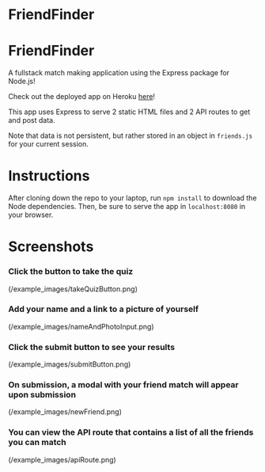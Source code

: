 # FriendFinder
# FriendFinder
A fullstack match making application using the Express package for Node.js!

Check out the deployed app on Heroku [here](https://friendfinder0204.herokuapp.com/)!

This app uses Express to serve 2 static HTML files and 2 API routes to get and post data.

Note that data is not persistent, but rather stored in an object in `friends.js` for your current session.


# Instructions
After cloning down the repo to your laptop, run `npm install` to download the Node dependencies.
Then, be sure to serve the app in `localhost:8080` in your browser.


# Screenshots

### Click the button to take the quiz
(/example_images/takeQuizButton.png)

### Add your name and a link to a picture of yourself
(/example_images/nameAndPhotoInput.png)

### Click the submit button to see your results
(/example_images/submitButton.png)

### On submission, a modal with your friend match will appear upon submission
(/example_images/newFriend.png)

### You can view the API route that contains a list of all the friends you can match 
(/example_images/apiRoute.png)
